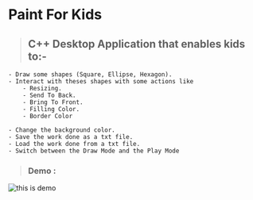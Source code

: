 # Paint For Kids
> ## C++ Desktop Application that enables kids to:-
    - Draw some shapes (Square, Ellipse, Hexagon).
    - Interact with theses shapes with some actions like
        - Resizing.
        - Send To Back.
        - Bring To Front.
        - Filling Color.
        - Border Color
        
    - Change the background color.
    - Save the work done as a txt file.
    - Load the work done from a txt file.
    - Switch between the Draw Mode and the Play Mode

> ### Demo : 

 ![this is demo](/Demo/Demo.gif)
    

